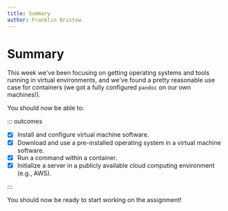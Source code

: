 ```yaml
---
title: Summary
author: Franklin Bristow
---
```


Summary
=======

This week we've been focusing on getting operating systems and tools running in
virtual environments, and we've found a pretty reasonable use case for
containers (we got a fully configured `pandoc` on our own machines!).

You should now be able to:

::: outcomes

* [X] Install and configure virtual machine software.
* [X] Download and use a pre-installed operating system in a virtual machine
  software.
* [X] Run a command within a container.
* [X] Initialize a server in a publicly available cloud computing environment
  (e.g., AWS).

:::

You should now be ready to start working on the assignment!
